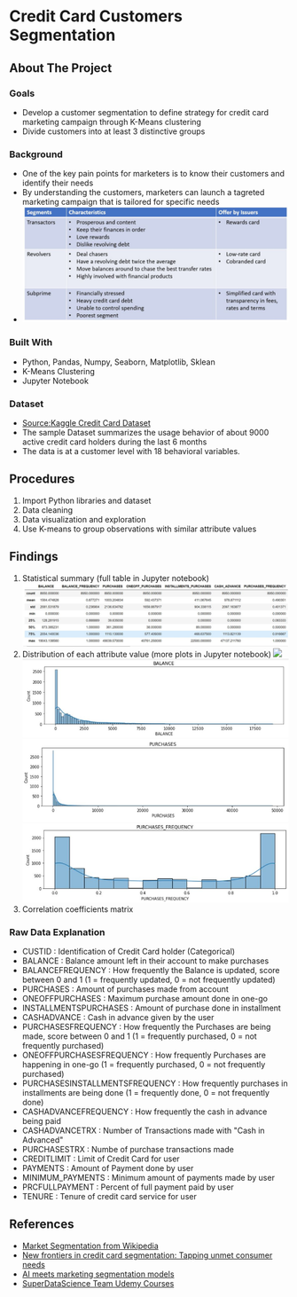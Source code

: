 
# Credit Card Customers Segmentation

## About The Project

### Goals

* Develop a customer segmentation to define strategy for credit card marketing campaign through K-Means clustering
* Divide customers into at least 3 distinctive groups

### Background

* One of the key pain points for marketers is to know their customers and identify their needs
* By understanding the customers, marketers can launch a tagreted marketing campaign that is tailored for specific needs 
* <img src = "images/segmentation.JPG" >

### Built With

* Python, Pandas, Numpy, Seaborn, Matplotlib, Sklean
* K-Means Clustering
* Jupyter Notebook

### Dataset

* [Source:Kaggle Credit Card Dataset](https://www.kaggle.com/arjunbhasin2013/ccdata)
* The sample Dataset summarizes the usage behavior of about 9000 active credit card holders during the last 6 months
* The data is at a customer level with 18 behavioral variables.


## Procedures

1. Import Python libraries and dataset
2. Data cleaning 
3. Data visualization and exploration
4. Use K-means to group observations with similar attribute values

## Findings 
1. Statistical summary (full table in Jupyter notebook)
   <img src = "images/statistics.JPG" >
2. Distribution of each attribute value (more plots in Jupyter notebook)
   <img src = "images/distribution.JPG" >
   <img src = "images/balance.JPG" >
   <img src = "images/purchases.JPG" >
   <img src = "images/purchase_frequency.JPG" >
3. Correlation coefficients matrix




### Raw Data Explanation
* CUSTID : Identification of Credit Card holder (Categorical)
* BALANCE : Balance amount left in their account to make purchases
* BALANCEFREQUENCY : How frequently the Balance is updated, score between 0 and 1 (1 = frequently updated, 0 = not frequently updated)
* PURCHASES : Amount of purchases made from account
* ONEOFFPURCHASES : Maximum purchase amount done in one-go
* INSTALLMENTSPURCHASES : Amount of purchase done in installment
* CASHADVANCE : Cash in advance given by the user
* PURCHASESFREQUENCY : How frequently the Purchases are being made, score between 0 and 1 (1 = frequently purchased, 0 = not frequently purchased)
* ONEOFFPURCHASESFREQUENCY : How frequently Purchases are happening in one-go (1 = frequently purchased, 0 = not frequently purchased)
* PURCHASESINSTALLMENTSFREQUENCY : How frequently purchases in installments are being done (1 = frequently done, 0 = not frequently done)
* CASHADVANCEFREQUENCY : How frequently the cash in advance being paid
* CASHADVANCETRX : Number of Transactions made with "Cash in Advanced"
* PURCHASESTRX : Numbe of purchase transactions made
* CREDITLIMIT : Limit of Credit Card for user
* PAYMENTS : Amount of Payment done by user
* MINIMUM_PAYMENTS : Minimum amount of payments made by user
* PRCFULLPAYMENT : Percent of full payment paid by user
* TENURE : Tenure of credit card service for user

## References
* [Market Segmentation from Wikipedia](https://en.wikipedia.org/wiki/Market_segmentation)
* [New frontiers in credit card segmentation: Tapping unmet consumer needs](https://www.mckinsey.com/~/media/mckinsey/dotcom/client_service/Financial%20Services/Latest%20thinking/Payments/MoP19_New%20frontiers%20in%20credit%20card%20segmentation.ashx) 
* [AI meets marketing segmentation models](https://towardsdatascience.com/data-science-powered-segmentation-models-ae89f9bd405f)
* [SuperDataScience Team Udemy Courses](https://www.udemy.com/user/superdatascience-team/?utm_medium=email&utm_source=getresponse&utm_content=50%25+Off+%2B+Black+Friday+Bonuses&utm_campaign=) 









